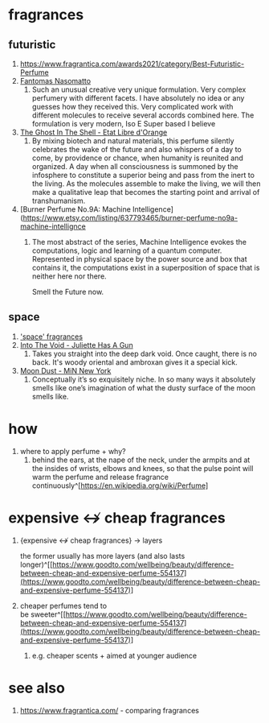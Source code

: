 # fragrances
## futuristic
1. https://www.fragrantica.com/awards2021/category/Best-Futuristic-Perfume
2. [Fantomas Nasomatto](https://www.fragrantica.com/perfume/Nasomatto/Fantomas-62775.html)
	1. Such an unusual creative very unique formulation. Very complex perfumery with different facets. I have absolutely no idea or any guesses how they received this. Very complicated work with different molecules to receive several accords combined here. The formulation is very modern, Iso E Super based I believe
3. [The Ghost In The Shell - Etat Libre d'Orange](https://www.fragrantica.com/perfume/Etat-Libre-d-Orange/The-Ghost-In-The-Shell-69412.html)
	1. By mixing biotech and natural materials, this perfume silently celebrates the wake of the future and also whispers of a day to come, by providence or chance, when humanity is reunited and organized. A day when all consciousness is summoned by the infosphere to constitute a superior being and pass from the inert to the living. As the molecules assemble to make the living, we will then make a qualitative leap that becomes the starting point and arrival of transhumanism.
4. [Burner Perfume No.9A: Machine Intelligence](https://www.etsy.com/listing/637793465/burner-perfume-no9a-machine-intellignce
	1. The most abstract of the series, Machine Intelligence evokes the computations, logic and learning of a quantum computer. Represented in physical space by the power source and box that contains it, the computations exist in a superposition of space that is neither here nor there.
	   
	   Smell the Future now.

## space
1. ['space' fragrances](https://www.reddit.com/r/fragrance/comments/lfqamb/few_fragrances_that_probably_smell_like_space/)
2. [Into The Void - Juliette Has A Gun](https://www.fragrantica.com/perfume/Juliette-Has-A-Gun/Into-The-Void-39010.html)
	1. Takes you straight into the deep dark void. Once caught, there is no back. It's woody oriental and ambroxan gives it a special kick.
2. [Moon Dust - MiN New York](https://www.fragrantica.com/perfume/MiN-New-York/Moon-Dust-25382.html)
	1. Conceptually it’s so exquisitely niche. In so many ways it absolutely smells like one’s imagination of what the dusty surface of the moon smells like.

# how
1. where to apply perfume + why?
	1. behind the ears, at the nape of the neck, under the armpits and at the insides of wrists, elbows and knees, so that the pulse point will warm the perfume and release fragrance continuously^[https://en.wikipedia.org/wiki/Perfume]

# expensive ↮ cheap fragrances
1. {expensive ↮ cheap fragrances} → layers
   
   the former usually has more layers (and also lasts longer)^[[https://www.goodto.com/wellbeing/beauty/difference-between-cheap-and-expensive-perfume-554137](https://www.goodto.com/wellbeing/beauty/difference-between-cheap-and-expensive-perfume-554137)]
2. cheaper perfumes tend to be sweeter^[[https://www.goodto.com/wellbeing/beauty/difference-between-cheap-and-expensive-perfume-554137](https://www.goodto.com/wellbeing/beauty/difference-between-cheap-and-expensive-perfume-554137)]
	1. e.g. cheaper scents + aimed at younger audience
# see also
1. https://www.fragrantica.com/ - comparing fragrances